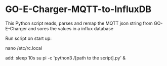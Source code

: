 # GO-E-Charger-MQTT-to-InfluxDB
This Python script reads, parses and remap the MQTT json string from GO-E-Charger and sores the values in a influx database


Run script on start up:

nano /etc/rc.local

add:
sleep 10s
su pi -c 'python3 /[path to the script].py' &



